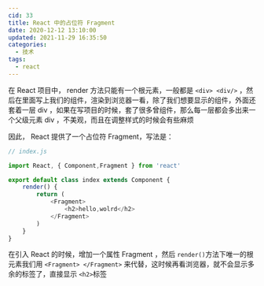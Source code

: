 ```yaml
---
cid: 33
title: React 中的占位符 Fragment
date: 2020-12-12 13:10:00
updated: 2021-11-29 16:35:50
categories: 
  - 技术
tags: 
  - react
---
```






在 React 项目中， render 方法只能有一个根元素，一般都是 `<div> <div/>` ，然后在里面写上我们的组件，渲染到浏览器一看，除了我们想要显示的组件，外面还套着一层 div ，如果在写项目的时候，套了很多曾组件，那么每一层都会多出来一个父级元素 div ，不美观，而且在调整样式的时候会有些麻烦

因此， React 提供了一个占位符 Fragment，写法是：

```js
// index.js

import React, { Component,Fragment } from 'react'

export default class index extends Component {
    render() {
        return (
            <Fragment>
                <h2>hello,wolrd</h2>
            </Fragment>
        )
    }
}
```

在引入 React 的时候，增加一个属性 Fragment ，然后 `render()`方法下唯一的根元素我们用 `<Fragment> </Fragment>` 来代替，这时候再看浏览器，就不会显示多余的标签了，直接显示 `<h2>`标签